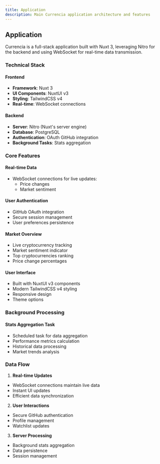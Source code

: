 ```yaml
---
title: Application
description: Main Currencia application architecture and features
---
```


## Application

Currencia is a full-stack application built with Nuxt 3, leveraging Nitro for the backend and using WebSocket for real-time data transmission.

### Technical Stack

#### Frontend
- **Framework**: Nuxt 3
- **UI Components**: NuxtUI v3
- **Styling**: TailwindCSS v4
- **Real-time**: WebSocket connections

#### Backend
- **Server**: Nitro (Nuxt's server engine)
- **Database**: PostgreSQL
- **Authentication**: OAuth GitHub integration
- **Background Tasks**: Stats aggregation

### Core Features

#### Real-time Data
- WebSocket connections for live updates:
  - Price changes
  - Market sentiment

#### User Authentication
- GitHub OAuth integration
- Secure session management
- User preferences persistence

#### Market Overview
- Live cryptocurrency tracking
- Market sentiment indicator
- Top cryptocurrencies ranking
- Price change percentages

#### User Interface
- Built with NuxtUI v3 components
- Modern TailwindCSS v4 styling
- Responsive design
- Theme options

### Background Processing

#### Stats Aggregation Task
- Scheduled task for data aggregation
- Performance metrics calculation
- Historical data processing
- Market trends analysis

### Data Flow

1. **Real-time Updates**
  - WebSocket connections maintain live data
  - Instant UI updates
  - Efficient data synchronization

2. **User Interactions**
  - Secure GitHub authentication
  - Profile management
  - Watchlist updates

3. **Server Processing**
  - Background stats aggregation
  - Data persistence
  - Session management
